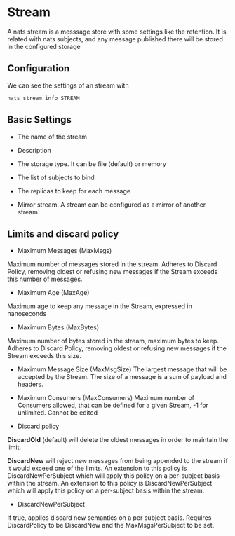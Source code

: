 # Stream

A nats stream is a messsage store with some settings like the retention. It is related with nats subjects, and any message published there will be stored in the configured storage

## Configuration

We can see the settings of an stream with

```shell
nats stream info STREAM
```

## Basic Settings

- The name of the stream

- Description

- The storage type. It can be file (default) or memory

- The list of subjects to bind

- The replicas to keep for each message

- Mirror stream. A stream can be configured as a mirror of another stream.

## Limits and discard policy

- Maximum Messages (MaxMsgs)

Maximum number of messages stored in the stream. Adheres to Discard Policy, removing oldest or refusing new messages if the Stream exceeds this number of messages.

- Maximum Age (MaxAge)

Maximum age to keep any message in the Stream, expressed in nanoseconds

- Maximum Bytes (MaxBytes)

Maximum number of bytes stored in the stream, maximum bytes to keep. Adheres to Discard Policy, removing oldest or refusing new messages if the Stream exceeds this size.

- Maximum Message Size (MaxMsgSize)
The largest message that will be accepted by the Stream. The size of a message is a sum of payload and headers.

- Maximum Consumers (MaxConsumers)
Maximum number of Consumers allowed, that can be defined for a given Stream, -1 for unlimited. Cannot be edited

- Discard policy

**DiscardOld** (default) will delete the oldest messages in order to maintain the limit.

**DiscardNew** will reject new messages from being appended to the stream if it would exceed one of the limits. An extension to this policy is DiscardNewPerSubject which will apply this policy on a per-subject basis within the stream.
An extension to this policy is DiscardNewPerSubject which will apply this policy on a per-subject basis within the stream.

- DiscardNewPerSubject

If true, applies discard new semantics on a per subject basis. Requires DiscardPolicy to be DiscardNew and the MaxMsgsPerSubject to be set.
